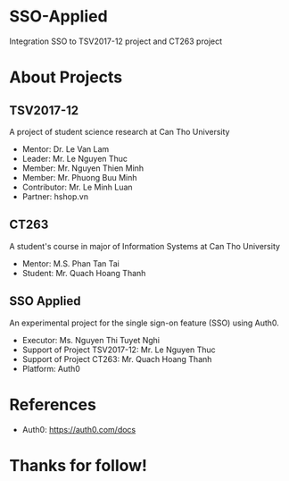 # SSO-Applied
Integration SSO to TSV2017-12 project and CT263 project

# About Projects
## TSV2017-12
A project of student science research at Can Tho University
* Mentor: Dr. Le Van Lam
* Leader: Mr. Le Nguyen Thuc
* Member: Mr. Nguyen Thien Minh
* Member: Mr. Phuong Buu Minh
* Contributor: Mr. Le Minh Luan
* Partner: hshop.vn

## CT263
A student's course in major of Information Systems at Can Tho University
* Mentor: M.S. Phan Tan Tai
* Student: Mr. Quach Hoang Thanh 

## SSO Applied
An experimental project for the single sign-on feature (SSO) using Auth0.
* Executor: Ms. Nguyen Thi Tuyet Nghi
* Support of Project TSV2017-12: Mr. Le Nguyen Thuc
* Support of Project CT263: Mr. Quach Hoang Thanh
* Platform: Auth0

# References 
* Auth0: https://auth0.com/docs

# Thanks for follow!
